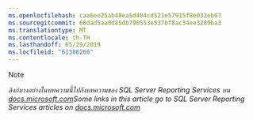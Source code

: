 ```yaml
---
ms.openlocfilehash: caa6ee25ab48ea5d404cd521e57915f8e032eb07
ms.sourcegitcommit: 60dad5aa0d85db790553e537bf8ac34ee3289ba3
ms.translationtype: MT
ms.contentlocale: th-TH
ms.lasthandoff: 05/29/2019
ms.locfileid: "61386266"
---
```

>[!NOTE]
><span data-ttu-id="4e894-101">*ลิงก์บางอย่างในบทความนี้ไปถึงบทความของ SQL Server Reporting Services บน [docs.microsoft.com](https://docs.microsoft.com/sql/reporting-services/)*</span><span class="sxs-lookup"><span data-stu-id="4e894-101">*Some links in this article go to SQL Server Reporting Services articles on [docs.microsoft.com](https://docs.microsoft.com/sql/reporting-services/)*</span></span>

